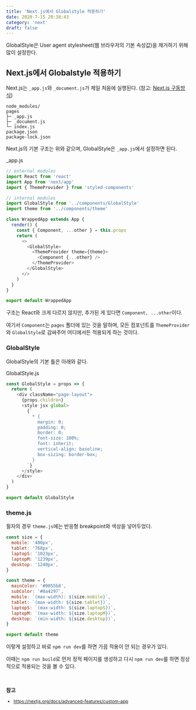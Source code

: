 ```yaml
---
title: 'Next.js에서 Globalstyle 적용하기'
date: 2020-7-15 20:38:43
category: 'next'
draft: false
---
```


GlobalStyle은 User agent stylesheet(웹 브라우저의 기본 속성값)을 제거하기 위해 많이 설정한다.

## Next.js에서 Globalstyle 적용하기

Next.js는 `_app.js`와 `_document.js`가 제일 처음에 실행된다. (참고: [Next.js 구동방식](https://howdy-mj.me/next/next-js-intro/#nextjs%EC%9D%98-ssr))

```
node_modules/
pages
├─ _app.js
├─ _document.js
└─ index.js
package.json
package-lock.json
```

Next.js의 기본 구조는 위와 같으며, GlobalStyle은 `_app.js`에서 설정하면 된다.

<span class="file-location">\_app.js</span>

```js
// external modules
import React from 'react'
import App from 'next/app'
import { ThemeProvider } from 'styled-components'

// internal modules
import GlobalStyle from '../components/GlobalStyle'
import theme from '../components/theme'

class WrappedApp extends App {
  render() {
    const { Component, ...other } = this.props
    return (
      <>
        <GlobalStyle>
          <ThemeProvider theme={theme}>
            <Component {...other} />
          </ThemeProvider>
        </GlobalStyle>
      </>
    )
  }
}

export default WrappedApp
```

구조는 React와 크게 다르지 않지만, 추가된 게 있다면 `Component, ...other`이다.

여기서 `Component`는 `pages` 폴더에 있는 것을 말하며, 모든 컴포넌트를 `ThemeProvider`와 `GlobalStyle`로 감싸주어 어디에서든 적용되게 하는 것이다.

### GlobalStyle

GlobalStyle의 기본 틀은 아래와 같다.

<span class="file-location">GlobalStyle.js</span>

```js
const GlobalStyle = props => {
  return (
    <div className="page-layout">
      {props.children}
      <style jsx global>
        {`
          * {
            margin: 0;
            padding: 0;
            border: 0;
            font-size: 100%;
            font: inherit;
            vertical-align: baseline;
            box-sizing: border-box;
          }
        `}
      </style>
    </div>
  )
}

export default GlobalStyle
```

### theme.js

필자의 경우 `theme.js`에는 반응형 breakpoint와 색상을 넣어두었다.

```js
const size = {
  mobile: '400px',
  tablet: '768px',
  laptopS: '1023px',
  laptopM: '1239px',
  desktop: '1240px',
}

const theme = {
  mainColor: '#0055b8',
  subColor: '#0a4297',
  mobile: `(max-width): ${size.mobile}`,
  tablet: `(max-width: ${size.tablet})`,
  laptopS: `(max-width: ${size.laptopS})`,
  laptopM: `(max-width: ${size.laptopM})`,
  desktop: `(min-width: ${size.desktop})`,
}

export default theme
```

이렇게 설정하고 바로 `npm run dev`를 하면 가끔 적용이 안 되는 경우가 있다.

이때는 `npm run build`로 먼저 정적 페이지를 생성하고 다시 `npm run dev`를 하면 정상적으로 적용되는 것을 볼 수 있다.

<br />

**참고**

<div style="font-size: 12px;">

- https://nextjs.org/docs/advanced-features/custom-app

</div>
